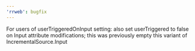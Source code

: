 ```yaml
---
'rrweb': bugfix
---
```


For users of userTriggeredOnInput setting: also set userTriggered to false on Input attribute modifications; this was previously empty this variant of IncrementalSource.Input
